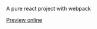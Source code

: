 A pure react project with webpack

[Preview online](https://web.0351zhuangxiu.com/pure-react-project-with-webpack/)
